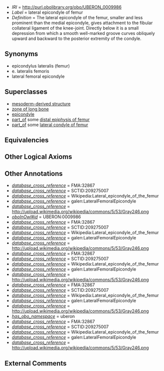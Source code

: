  * *IRI* = http://purl.obolibrary.org/obo/UBERON_0009986
 * *Label* = lateral epicondyle of femur
 * *Definition* = The lateral epicondyle of the femur, smaller and less prominent than the medial epicondyle, gives attachment to the fibular collateral ligament of the knee-joint. Directly below it is a small depression from which a smooth well-marked groove curves obliquely upward and backward to the posterior extremity of the condyle.

## Synonyms

 * epicondylus lateralis (femur)
 * e. lateralis femoris
 * lateral femoral epicondyle

## Superclasses

 * [mesoderm-derived structure](../../UBERON/20/UBERON_0004120.md)
 * [zone of long bone](../../UBERON/55/UBERON_0005055.md)
 * [epicondyle](../../UBERON/78/UBERON_0009978.md)
 * [part_of](../../BFO/50/BFO_0000050.md) some [distal epiphysis of femur](../../UBERON/06/UBERON_0004406.md)
 * [part_of](../../BFO/50/BFO_0000050.md) some [lateral condyle of femur](../../UBERON/85/UBERON_0009985.md)

## Equivalencies


## Other Logical Axioms


## Other Annotations

 * *[database_cross_reference](../../ef/oboInOwl#hasDbXref.md)* = FMA:32867
 * *[database_cross_reference](../../ef/oboInOwl#hasDbXref.md)* = SCTID:209275007
 * *[database_cross_reference](../../ef/oboInOwl#hasDbXref.md)* = Wikipedia:Lateral_epicondyle_of_the_femur
 * *[database_cross_reference](../../ef/oboInOwl#hasDbXref.md)* = galen:LateralFemoralEpicondyle
 * *[database_cross_reference](../../ef/oboInOwl#hasDbXref.md)* = http://upload.wikimedia.org/wikipedia/commons/5/53/Gray246.png
 * *[oboInOwl#id](../../id/oboInOwl#id.md)* = UBERON:0009986
 * *[database_cross_reference](../../ef/oboInOwl#hasDbXref.md)* = FMA:32867
 * *[database_cross_reference](../../ef/oboInOwl#hasDbXref.md)* = SCTID:209275007
 * *[database_cross_reference](../../ef/oboInOwl#hasDbXref.md)* = Wikipedia:Lateral_epicondyle_of_the_femur
 * *[database_cross_reference](../../ef/oboInOwl#hasDbXref.md)* = galen:LateralFemoralEpicondyle
 * *[database_cross_reference](../../ef/oboInOwl#hasDbXref.md)* = http://upload.wikimedia.org/wikipedia/commons/5/53/Gray246.png
 * *[database_cross_reference](../../ef/oboInOwl#hasDbXref.md)* = FMA:32867
 * *[database_cross_reference](../../ef/oboInOwl#hasDbXref.md)* = SCTID:209275007
 * *[database_cross_reference](../../ef/oboInOwl#hasDbXref.md)* = Wikipedia:Lateral_epicondyle_of_the_femur
 * *[database_cross_reference](../../ef/oboInOwl#hasDbXref.md)* = galen:LateralFemoralEpicondyle
 * *[database_cross_reference](../../ef/oboInOwl#hasDbXref.md)* = http://upload.wikimedia.org/wikipedia/commons/5/53/Gray246.png
 * *[database_cross_reference](../../ef/oboInOwl#hasDbXref.md)* = FMA:32867
 * *[database_cross_reference](../../ef/oboInOwl#hasDbXref.md)* = SCTID:209275007
 * *[database_cross_reference](../../ef/oboInOwl#hasDbXref.md)* = Wikipedia:Lateral_epicondyle_of_the_femur
 * *[database_cross_reference](../../ef/oboInOwl#hasDbXref.md)* = galen:LateralFemoralEpicondyle
 * *[database_cross_reference](../../ef/oboInOwl#hasDbXref.md)* = http://upload.wikimedia.org/wikipedia/commons/5/53/Gray246.png
 * *[has_obo_namespace](../../ce/oboInOwl#hasOBONamespace.md)* = uberon
 * *[database_cross_reference](../../ef/oboInOwl#hasDbXref.md)* = FMA:32867
 * *[database_cross_reference](../../ef/oboInOwl#hasDbXref.md)* = SCTID:209275007
 * *[database_cross_reference](../../ef/oboInOwl#hasDbXref.md)* = Wikipedia:Lateral_epicondyle_of_the_femur
 * *[database_cross_reference](../../ef/oboInOwl#hasDbXref.md)* = galen:LateralFemoralEpicondyle
 * *[database_cross_reference](../../ef/oboInOwl#hasDbXref.md)* = http://upload.wikimedia.org/wikipedia/commons/5/53/Gray246.png

## External Comments

